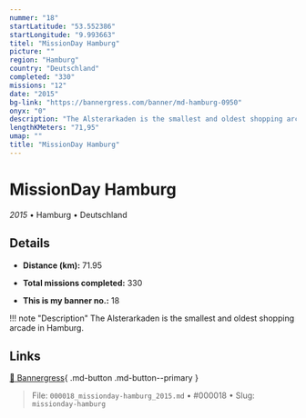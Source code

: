 ```yaml
---
nummer: "18"
startLatitude: "53.552386"
startLongitude: "9.993663"
titel: "MissionDay Hamburg"
picture: ""
region: "Hamburg"
country: "Deutschland"
completed: "330"
missions: "12"
date: "2015"
bg-link: "https://bannergress.com/banner/md-hamburg-0950"
onyx: "0"
description: "The Alsterarkaden is the smallest and oldest shopping arcade in Hamburg."
lengthKMeters: "71,95"
umap: ""
title: "MissionDay Hamburg"
---
```

# MissionDay Hamburg

*2015* • Hamburg • Deutschland



## Details
- **Distance (km):** 71.95

- **Total missions completed:** 330
- **This is my banner no.:** 18


!!! note "Description"
    The Alsterarkaden is the smallest and oldest shopping arcade in Hamburg.



## Links
[🔗 Bannergress](https://bannergress.com/banner/md-hamburg-0950){ .md-button .md-button--primary }



> File: `000018_missionday-hamburg_2015.md` • #000018 • Slug: `missionday-hamburg`
